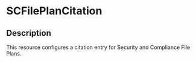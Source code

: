 # SCFilePlanCitation

## Description

This resource configures a citation entry for Security and
Compliance File Plans.
